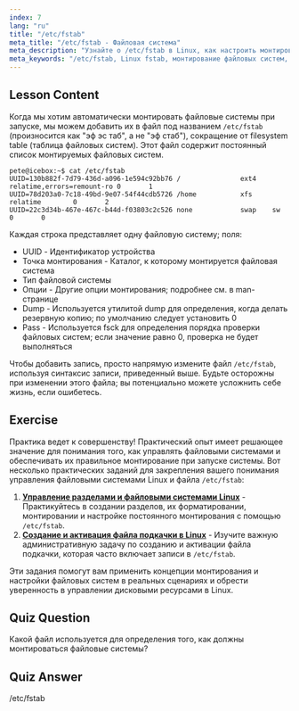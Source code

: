 ```yaml
---
index: 7
lang: "ru"
title: "/etc/fstab"
meta_title: "/etc/fstab - Файловая система"
meta_description: "Узнайте о /etc/fstab в Linux, как настроить монтирование файловых систем при запуске и управлять записями устройств. Поймите fstab для начинающих!"
meta_keywords: "/etc/fstab, Linux fstab, монтирование файловых систем, загрузка Linux, руководство fstab, для начинающих, руководство"
---
```


## Lesson Content

Когда мы хотим автоматически монтировать файловые системы при запуске, мы можем добавить их в файл под названием `/etc/fstab` (произносится как "эф эс таб", а не "эф стаб"), сокращение от filesystem table (таблица файловых систем). Этот файл содержит постоянный список монтируемых файловых систем.

```plaintext
pete@icebox:~$ cat /etc/fstab
UUID=130b882f-7d79-436d-a096-1e594c92bb76 /               ext4    relatime,errors=remount-ro 0       1
UUID=78d203a0-7c18-49bd-9e07-54f44cdb5726 /home           xfs     relatime        0       2
UUID=22c3d34b-467e-467c-b44d-f03803c2c526 none            swap    sw              0       0
```

Каждая строка представляет одну файловую систему; поля:

- UUID - Идентификатор устройства
- Точка монтирования - Каталог, к которому монтируется файловая система
- Тип файловой системы
- Опции - Другие опции монтирования; подробнее см. в man-странице
- Dump - Используется утилитой dump для определения, когда делать резервную копию; по умолчанию следует установить 0
- Pass - Используется fsck для определения порядка проверки файловых систем; если значение равно 0, проверка не будет выполняться

Чтобы добавить запись, просто напрямую измените файл `/etc/fstab`, используя синтаксис записи, приведенный выше. Будьте осторожны при изменении этого файла; вы потенциально можете усложнить себе жизнь, если ошибетесь.

## Exercise

Практика ведет к совершенству! Практический опыт имеет решающее значение для понимания того, как управлять файловыми системами и обеспечивать их правильное монтирование при запуске системы. Вот несколько практических заданий для закрепления вашего понимания управления файловыми системами Linux и файла `/etc/fstab`:

1. **[Управление разделами и файловыми системами Linux](https://labex.io/ru/labs/comptia-manage-linux-partitions-and-filesystems-590845)** - Практикуйтесь в создании разделов, их форматировании, монтировании и настройке постоянного монтирования с помощью `/etc/fstab`.
2. **[Создание и активация файла подкачки в Linux](https://labex.io/ru/labs/comptia-create-and-activate-a-swap-file-in-linux-590858)** - Изучите важную административную задачу по созданию и активации файла подкачки, которая часто включает записи в `/etc/fstab`.

Эти задания помогут вам применить концепции монтирования и настройки файловых систем в реальных сценариях и обрести уверенность в управлении дисковыми ресурсами в Linux.

## Quiz Question

Какой файл используется для определения того, как должны монтироваться файловые системы?

## Quiz Answer

/etc/fstab
